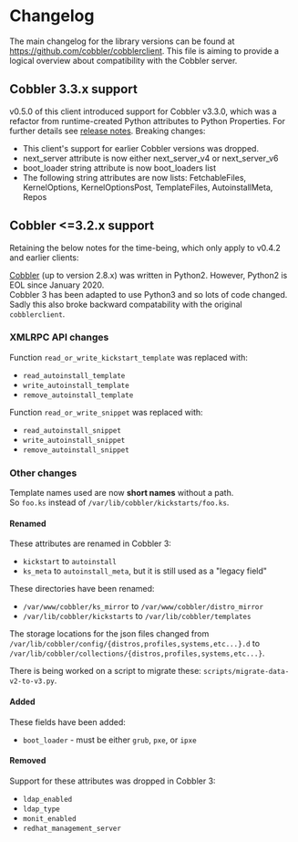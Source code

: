 # Changelog

The main changelog for the library versions can be found at <https://github.com/cobbler/cobblerclient>. This file is
aiming to provide a logical overview about compatibility with the Cobbler server.

## Cobbler 3.3.x support

v0.5.0 of this client introduced support for Cobbler v3.3.0, which was a refactor from runtime-created Python
attributes to Python Properties.  For further details see
[release notes](https://github.com/cobbler/cobbler/releases/tag/v3.3.0).  Breaking changes:

* This client's support for earlier Cobbler versions was dropped.
* next_server attribute is now either next_server_v4 or next_server_v6
* boot_loader string attribute is now boot_loaders list
* The following string attributes are now lists: FetchableFiles, KernelOptions, KernelOptionsPost, TemplateFiles,
  AutoinstallMeta, Repos

## Cobbler <=3.2.x support

Retaining the below notes for the time-being, which only apply to v0.4.2 and earlier clients:

[Cobbler](https://github.com/cobbler/cobbler) (up to version 2.8.x) was written in Python2.
However, Python2 is EOL since January 2020.\
Cobbler 3 has been adapted to use Python3 and so lots of code changed. Sadly this also broke
backward compatability with the original `cobblerclient`.

### XMLRPC API changes

Function `read_or_write_kickstart_template` was replaced with:

* `read_autoinstall_template`
* `write_autoinstall_template`
* `remove_autoinstall_template`

Function `read_or_write_snippet` was replaced with:

* `read_autoinstall_snippet`
* `write_autoinstall_snippet`
* `remove_autoinstall_snippet`

### Other changes

Template names used are now **short names** without a path.\
So `foo.ks` instead of `/var/lib/cobbler/kickstarts/foo.ks`.

#### Renamed

These attributes are renamed in Cobbler 3:

* `kickstart` to `autoinstall`
* `ks_meta` to `autoinstall_meta`, but it is still used as a "legacy field"

These directories have been renamed:

* `/var/www/cobbler/ks_mirror` to `/var/www/cobbler/distro_mirror`
* `/var/lib/cobbler/kickstarts` to `/var/lib/cobbler/templates`

The storage locations for the json files changed from `/var/lib/cobbler/config/{distros,profiles,systems,etc...}.d` to `/var/lib/cobbler/collections/{distros,profiles,systems,etc...}`.

There is being worked on a script to migrate these: `scripts/migrate-data-v2-to-v3.py`.

#### Added

These fields have been added:

* `boot_loader` - must be either `grub`, `pxe`, or `ipxe`

#### Removed

Support for these attributes was dropped in Cobbler 3:

* `ldap_enabled`
* `ldap_type`
* `monit_enabled`
* `redhat_management_server`
